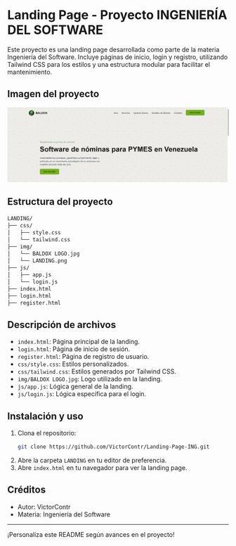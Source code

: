 # Landing Page - Proyecto INGENIERÍA DEL SOFTWARE

Este proyecto es una landing page desarrollada como parte de la materia Ingeniería del Software. Incluye páginas de inicio, login y registro, utilizando Tailwind CSS para los estilos y una estructura modular para facilitar el mantenimiento.

## Imagen del proyecto
![Imagen del proyecto](img/LANDING.png)

## Estructura del proyecto

```
LANDING/
├── css/
│   ├── style.css
│   └── tailwind.css
├── img/
│   └── BALDOX LOGO.jpg
│   └── LANDING.png
├── js/
│   ├── app.js
│   └── login.js
├── index.html
├── login.html
├── register.html
```

## Descripción de archivos
- `index.html`: Página principal de la landing.
- `login.html`: Página de inicio de sesión.
- `register.html`: Página de registro de usuario.
- `css/style.css`: Estilos personalizados.
- `css/tailwind.css`: Estilos generados por Tailwind CSS.
- `img/BALDOX LOGO.jpg`: Logo utilizado en la landing.
- `js/app.js`: Lógica general de la landing.
- `js/login.js`: Lógica específica para el login.

## Instalación y uso
1. Clona el repositorio:
   ```bash
   git clone https://github.com/VictorContr/Landing-Page-ING.git
   ```
2. Abre la carpeta `LANDING` en tu editor de preferencia.
3. Abre `index.html` en tu navegador para ver la landing page.

## Créditos
- Autor: VictorContr
- Materia: Ingeniería del Software

---
¡Personaliza este README según avances en el proyecto!
